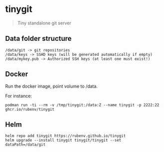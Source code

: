 # tinygit

> Tiny standalone git server

## Data folder structure

```
/data/git -> git repositories
/data/keys -> SSHD keys (will be generated automatically if empty)
/data/mykey.pub -> Authorized SSH keys (at least one must exist!)
```

## Docker

Run the docker image, point volume to /data.

For instance:

```
podman run -ti --rm -v /tmp/tinygit:/data:Z --name tinygit -p 2222:22 ghcr.io/rubenv/tinygit
```

## Helm

```
helm repo add tinygit https://rubenv.github.io/tinygit
helm upgrade --install tinygit tinygit/tinygit --set dataPath=/data/git
```
